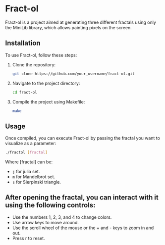 # Fract-ol

Fract-ol is a project aimed at generating three different fractals using only the MiniLib library, which allows painting pixels on the screen.

## Installation

To use Fract-ol, follow these steps:

1. Clone the repository:

    ```bash
    git clone https://github.com/your_username/fract-ol.git
    ```

2. Navigate to the project directory:

    ```bash
    cd fract-ol
    ```

3. Compile the project using Makefile:

    ```bash
    make
    ```

## Usage


Once compiled, you can execute Fract-ol by passing the fractal you want to visualize as a parameter:

```bash
./fractol [fractal]
```

Where [fractal] can be:
- `j` for julia set.
- `m` for Mandelbrot set.
- `s` for Sierpinski triangle.

## After opening the fractal, you can interact with it using the following controls:
- Use the numbers 1, 2, 3, and 4 to change colors.
- Use arrow keys to move around.
- Use the scroll wheel of the mouse or the + and - keys to zoom in and out.
- Press r to reset.
